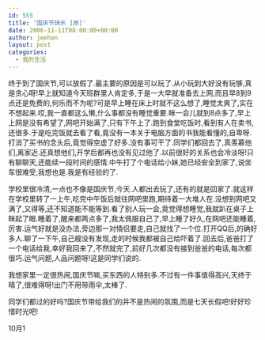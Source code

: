 ```yaml
---
id: 555
title: '国庆节快乐 [原]'
date: 2006-11-11T08:00:00+00:00
author: jeehon
layout: post
categories:
  - 我的生活
---
```

终于到了国庆节,可以放假了.最主要的原因是可以玩了.从小玩到大好没有玩够,真是贪心呀!早上就知道今天班群里人肯定多,于是一大早就准备去上网,而且早8到9点还是免费的,何乐而不为呢?可是早上睡在床上时就不这么想了,睡觉太爽了,实在不想起来.哎,我一直都这么懒,什么事都没有睡觉重要.眯一会儿就到8点多了,早上上网是没有希望了,网吧开始满了,只有下午上了.跑到食堂吃饭时,看到有人在卖书,还很多.于是吃完饭就去看了看,竟没有一本关于电脑方面的书我能看懂的,自卑呀.打消了买书的念头后,竟觉得空虚了好多.没有事可干了.同学们都回去了,真羡慕他们,离家近.还真想他们,开学后都再也没有见过他了.以前很好的关系也会冷淡呀!只有聊聊天,还能续一段时间的感情.中午打了个电话给小妹,她已经安全到家了,说坐车很难受,我想也是.我是有经验的了.
       
学校里很冷清,一点也不像是国庆节,今天.人都出去玩了,还有的就是回家了.就这样在学校里转了一上午,吃完中午饭后就往网吧里跑,期待着一大堆人在.没想到网吧又满了,又得等,还不知道能不能等到.看了别人玩一会,竟觉得想睡觉,我就趴在桌子上眯起了眼.睡着了,醒来都两点多了,我太佩服自己了,早上睡了好久,在网吧还能睡着,厉害.运气好就是没办法,旁边那一对情侣要走,自己就找了一个位.打开QQ后,的确好多人.聊了一下午,自己艘没有发现,走的时候我都被自己给吓着了.回去后,爸爸打了一个电话给我,幸好我回来了,不然就完了,前好几次都没有接到爸爸的电话,每次都很巧.运气问题,人品问题呀!这是同学们说的.
       
我想家里一定很热闹,国庆节嘛,买东西的人特别多.不过有一件事值得高兴,天终于晴了,很难得呀!出门不用带雨伞,太棒了.
       
同学们都过的好吗?国庆节带给我们的并不是热闹的氛围,而是七天长假吧!好好珍惜时光吧!
                                                                                          
10月1